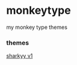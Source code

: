 # monkeytype
my monkey type themes

### themes

[sharkyy v1](https://monkeytype.com?customTheme=WyIjMjYzZTQ0IiwiIzdlYjBjMCIsIiM4OGI3YWQiLCIjNjQ2NjY5IiwiIzJjMmUzMSIsIiMyMmE0YTQiLCIjY2E0NzU0IiwiIzdlMmEzMyIsIiNjYTQ3NTQiLCIjN2UyYTMzIl0=)
